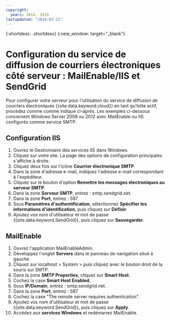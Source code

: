 ```yaml
---
copyright:
  years: 2014, 2018
lastupdated: "2018-03-21"
---
```


{:shortdesc: .shortdesc}
{:new_window: target="_blank"}

# Configuration du service de diffusion de courriers électroniques côté serveur : MailEnable/IIS et SendGrid

Pour configurer votre serveur pour l'utilisation du service de diffusion de courriers électroniques {{site.data.keyword.cloud}} en tant qu'hôte actif, procédez comme comme indiqué ci-après. Les exemples ci-dessous concernent Windows Server 2008 ou 2012 avec MailEnable ou IIS configurés comme service SMTP.

## Configuration IIS

1.  Ouvrez le Gestionnaire des services IIS dans Windows.
2.  Cliquez sur votre site. La page des options de configuration principales s'affiche à droite.
3.  Cliquez deux fois sur l'icône **Courrier électronique SMTP**.
4.  Dans la zone d'adresse e-mail, indiquez l'adresse e-mail correspondant à l'expéditeur.
5.  Cliquez sur le bouton d'option **Remettre les messages électroniques au serveur SMTP**.
6.  Dans la zone **Serveur SMTP**, entrez : smtp.sendgrid.net.
7.  Dans la zone **Port**, entrez : 587
8.  Sous **Paramètres d'authentification**, sélectionnez **Spécifier les informations d'identification**, puis cliquez sur **Définir**.
9.  Ajoutez vos nom d'utilisateur et mot de passe {{site.data.keyword.SendGrid}}, puis cliquez sur **Sauvegarder**.

## MailEnable

1.  Ouvrez l'application MailEnableAdmin.
2.  Développez l'onglet **Servers** dans le panneau de navigation situé à gauche.
3.  Cliquez sur localhost > System > puis cliquez avec le bouton droit de la souris sur SMTP.
4.  Dans la zone **SMTP Properties**, cliquez sur **Smart Host**.
5.  Cochez la case **Smart Host Enabled**.
6.  Sous **IP/Domain**, entrez : smtp.sendgrid.net. 
7.  Dans la zone **Port**, entrez : 587
8.  Cochez la case "The remote server requires authentication".
9.  Ajoutez vos nom d'utilisateur et mot de passe {{site.data.keyword.SendGrid}}, puis cliquez sur **Apply**.
10.  Accédez aux **services Windows** et redémarrez MailEnable.
